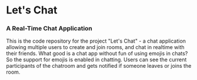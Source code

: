 # Let's Chat
### A Real-Time Chat Application

This is the code repository for the project "Let's Chat" - a chat application allowing multiple users to create and join rooms, and chat in realtime with their friends.
What good is a chat app without fun of using emojis in chats? So the support for emojis is enabled in chatting. Users can see the current participants of the chatroom and gets notified if someone leaves or joins the room.

